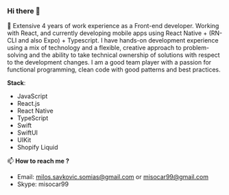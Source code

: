 ### Hi there 👋

🚀 Extensive 4 years of work experience as a Front-end developer. Working with React, and currently developing
mobile apps using React Native + (RN-CLI and also Expo) + Typescript. I have hands-on development experience 
using a mix of technology and a flexible, creative approach to problem-solving and the ability to take technical
ownership of solutions with respect to the development changes. I am a good team player with a passion for
functional programming, clean code with good patterns and best practices.

**Stack**:
 - JavaScript
 - React.js
 - React Native
 - TypeScript
 - Swift
 - SwiftUI
 - UIKit
 - Shopify Liquid

📫 **How to reach me ?**
- Email: milos.savkovic.somias@gmail.com or misocar99@gmail.com
- Skype: misocar99

<!--
**somias/somias** is a ✨ _special_ ✨ repository because its `README.md` (this file) appears on your GitHub profile.

Here are some ideas to get you started:

- 🔭 I’m currently working Reac Native ...
- 🌱 I’m currently learning...
- 👯 I’m looking to collaborate on ...
- 🤔 I’m looking for help with ...
- 💬 Ask me about ...
- 📫 How to reach me: ...
- 😄 Pronouns: ...
- ⚡ Fun fact: ...
-->
